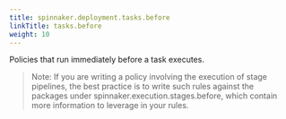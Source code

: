 ```yaml
---
title: spinnaker.deployment.tasks.before
linkTitle: tasks.before
weight: 10
---
```


Policies that run immediately before a task executes.

> Note: If you are writing a policy involving the execution of stage pipelines, the best practice is to write such rules against the packages under spinnaker.execution.stages.before, which contain more information to leverage in your rules.
